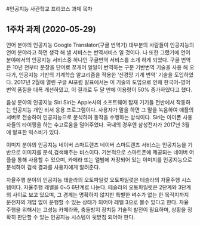 #인공지능 사관학교 프리코스 과제 목차

## 1주차 과제 (2020-05-29)

언어 분야의 인공지능
Google Translator(구글 번역기)
 대부분의 사람들이 인공지능의 언어 분야라고 하면 생각 해 낼 서비스는 번역서비스 일 것이다. 나 또한 그랬기에 언어 분야에서의 인공지능 서비스중 하나인 구글번역 서비스를 소개 하게 되었다.
 구글 번역은 10년 전부터 문장을 단어로 쪼개어 일일이 번역하는 구문 기반번역 기술을 사용 해 오다가, 인공지능 기반의 기계학습 알고리즘을 적용한 ‘신경망 기계 번역’ 기술을 도입하였다. 2017년 2월에 열린 구글 AI포럼 발표에서는 이 기술의 도입으로 인해 한국어-영어 번역 품질을 대폭 개선하였고, 이 결과로 두 달 만에 이용량이 50% 증가하였다고 했다. 

음성 분야의 인공지능
Siri
Siri는 Apple사의 소프트웨어 탑재 기기들 전반에서 작동하는 인공지능 개인 비서 응용 프로그램이다. 사용자가 말을 하면 그 말을 녹음하여 애플의 서버로 전송하여 인공지능으로 분석하여 동작을 수행하는 방식이다. Siri는 아이폰 사용자들의 타이핑을 하는 수고로움을 덜어주었다. 국내의 경우엔 삼성전자가 2017년 3월에 발표한 빅스비가 있다.

이미지 분야의 인공지능
네이버 스마트렌즈
네이버 스마트렌즈 서비스는  인공지능을 기반으로 이미지를 분석,검색해주는  비스이다. 기본적으로 스마트폰에 제공되는 네이버 어플을 통해 사용할 수 있으며, 카메라 또는 앨범에 저장되어 있는 이미지를 인공지능으로 분석하여 검색 결과를 사용자에게 알려준다. 

자율주행 분야의 인공지능
테슬라의 오토파일럿
오토파일럿은 테슬라의 자율주행 시스템이다. 자율주행 레벨을 0~5 6단계로 나눈다. 테슬라의 오토파일럿은 2단계와 3단계의 사이로 보고 있으며, 그 경계는 명확하지 않지만 특별한 벼수가 없는 한 목적지까지 운전자의 개입 없이 운행할 수 있는 상태가 되어야 레벨 3으로 볼수 있다고 한다. 자율 주행을 위해서는 고성능 카메라와, 충돌방지 장치등 기술적 발전이 필요하며, 상황을 정확히 판단할 수 있는 인공지능 시스템이 뒷받침 되어야 한다. 

